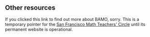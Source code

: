 <h2> Other resources </h2>

If you clicked this link to find out more about BAMO, sorry.  This is a temporary pointer   for the [San Francisco Math Teachers' Circle](https://paulzeitz.github.io/sfmtc/) until its permanent website is operational.

